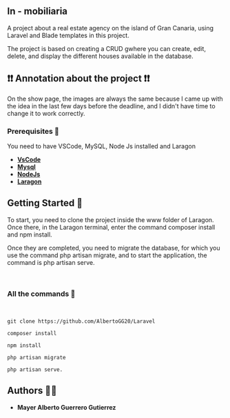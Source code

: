 ## In - mobiliaria

A project about a real estate agency on the island of Gran Canaria, using Laravel and Blade templates in this project. 
<br>

The project is based on creating a CRUD gwhere you can create, edit, delete, and display the different houses available in the database.


## :exclamation::exclamation: Annotation about the project :exclamation::exclamation:

On the show page, the images are always the same because I came up with the idea in the last few days before the deadline, and I didn't have time to change it to work correctly.

### Prerequisites :memo:

You need to have VSCode, MySQL, Node Js installed and Laragon

- **[VsCode](https://code.visualstudio.com/)**
- **[Mysql](https://dev.mysql.com//)**
- **[NodeJs](https://nodejs.org/en/)**
- **[Laragon](https://laragon.org/)**

## Getting Started :tada:

To start, you need to clone the project inside the www folder of Laragon. <br>
Once there, in the Laragon terminal, enter the command composer install and npm install. <br>

Once they are completed, you need to migrate the database, for which you use the command php artisan migrate, and to start the application, the command is php artisan serve.

<br>

### All the commands :wrench:
<br>

```
git clone https://github.com/AlbertoGG20/Laravel
```

```
composer install
```

```
npm install
```

```
php artisan migrate
```
```
php artisan serve.
```

## Authors :man_technologist:

* **Mayer Alberto Guerrero Gutierrez** 
